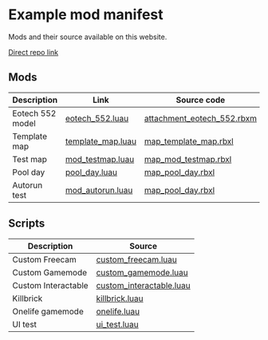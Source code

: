 # Example mod manifest

Mods and their source available on this website.

[Direct repo link](https://github.com/recoil-group/deadline-insitux-core-scripts/tree/master/docs/example)

## Mods

| Description      | Link                                                   | Source code                                                             |
| ---------------- | ------------------------------------------------------ | ----------------------------------------------------------------------- |
| Eotech 552 model | [eotech_552.luau](example/modfile/eotech_552.luau)     | [attachment_eotech_552.rbxm](example/source/attachment_eotech_552.rbxl) |
| Template map     | [template_map.luau](example/modfile/template_map.luau) | [map_template_map.rbxl](example/source/map_template_map.rbxl)           |
| Test map         | [mod_testmap.luau](example/modfile/mod_testmap.luau)   | [map_mod_testmap.rbxl](example/source/map_mod_testmap.rbxl)             |
| Pool day         | [pool_day.luau](example/modfile/pool_day.luau)         | [map_pool_day.rbxl](example/source/map_pool_day.rbxl)                   |
| Autorun test     | [mod_autorun.luau](example/modfile/mod_autorun.luau)   | [map_pool_day.rbxl](example/source/map_autorun_test.rbxl)               |

## Scripts

| Description         | Source                                                            |
| ------------------- | ----------------------------------------------------------------- |
| Custom Freecam      | [custom_freecam.luau](example/luau/custom_freecam.luau)           |
| Custom Gamemode     | [custom_gamemode.luau](example/luau/custom_gamemode.luau)         |
| Custom Interactable | [custom_interactable.luau](example/luau/custom_interactable.luau) |
| Killbrick           | [killbrick.luau](example/luau/killbrick.luau)                     |
| Onelife gamemode    | [onelife.luau](example/luau/onelife.luau)                         |
| UI test             | [ui_test.luau](example/luau/ui_test.luau)                         |
